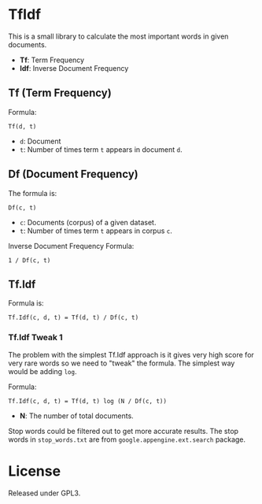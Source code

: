 # TfIdf

This is a small library to calculate the most important words in given documents.

- **Tf**: Term Frequency
- **Idf**: Inverse Document Frequency

## Tf (Term Frequency)

Formula:

	Tf(d, t)

- `d`: Document
- `t`: Number of times term `t` appears in document `d`.

## Df (Document Frequency)

The formula is:

	Df(c, t)

- `c`: Documents (corpus) of a given dataset.
- `t`: Number of times term `t` appears in corpus `c`.

Inverse Document Frequency Formula:

	1 / Df(c, t)


## Tf.Idf

Formula is:

	Tf.Idf(c, d, t) = Tf(d, t) / Df(c, t)

### Tf.Idf Tweak 1

The problem with the simplest Tf.Idf approach is it gives very high score for very rare words so we need to "tweak" the formula. The simplest way would be adding `log`.

Formula:

	Tf.Idf(c, d, t) = Tf(d, t) log (N / Df(c, t))

- **N**: The number of total documents.

Stop words could be filtered out to get more accurate results. The stop words in `stop_words.txt` are from `google.appengine.ext.search` package.

# License

Released under GPL3.